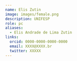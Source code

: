 ```yaml
---
name: Elis Zutin
image: images/female.png
description: UNIFESP
role: pc
aliases:
  - Elis Andrade de Lima Zutin
links:
  orcid: 0000-0000-0000-0000
  email: XXXX@XXXX.br
  twitter: XXXXX
---
```

